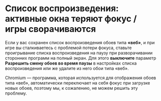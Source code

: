 # Список воспроизведения: активные окна теряют фокус / игры сворачиваются

Если у вас сохранен список воспроизведения обоев типа **«веб»**, и при игре вы сталкиваетесь с проблемой потери фокуса, ставьте проигрывание списка воспроизведения на паузу при разворачивании сторонних программ на полный экран. Для этого **выключите** параметр **Разрешить смену обоев во время паузы** в настройках списка воспроизведения или же удалите из него обои типа «веб».

Chromium — программа, которая используется для отображения обоев типа «веб», автоматически переключает на себя фокус при загрузке новых обоев, поэтому мы, к сожалению, не можем решить эту проблему.
